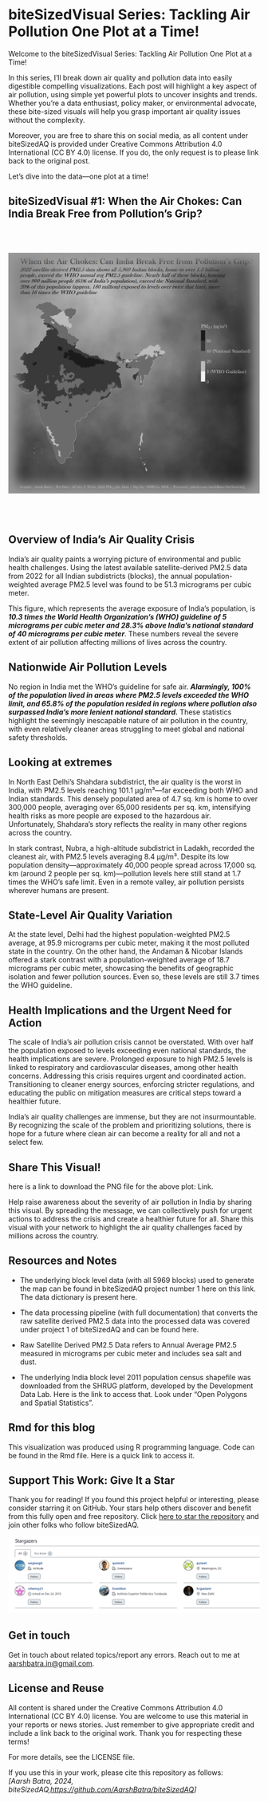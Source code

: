 
# biteSizedVisual Series: Tackling Air Pollution One Plot at a Time!

Welcome to the biteSizedVisual Series: Tackling Air Pollution One Plot
at a Time!

In this series, I’ll break down air quality and pollution data into
easily digestible compelling visualizations. Each post will highlight a
key aspect of air pollution, using simple yet powerful plots to uncover
insights and trends. Whether you’re a data enthusiast, policy maker, or
environmental advocate, these bite-sized visuals will help you grasp
important air quality issues without the complexity.

Moreover, you are free to share this on social media, as all content
under biteSizedAQ is provided under Creative Commons Attribution 4.0
International (CC BY 4.0) license. If you do, the only request is to
please link back to the original post.

Let’s dive into the data—one plot at a time!

## biteSizedVisual \#1: When the Air Chokes: Can India Break Free from Pollution’s Grip?

<br>

<br>

![](images/final.plot.png)

<br>

<br>

## **Overview of India’s Air Quality Crisis**

India’s air quality paints a worrying picture of environmental and
public health challenges. Using the latest available satellite-derived
PM2.5 data from 2022 for all Indian subdistricts (blocks), the annual
population-weighted average PM2.5 level was found to be 51.3 micrograms
per cubic meter.

This figure, which represents the average exposure of India’s
population, is ***10.3 times the World Health Organization’s (WHO)
guideline of 5 micrograms per cubic meter and 28.3% above India’s
national standard of 40 micrograms per cubic meter***. These numbers
reveal the severe extent of air pollution affecting millions of lives
across the country.

## **Nationwide Air Pollution Levels**

No region in India met the WHO’s guideline for safe air. ***Alarmingly,
100% of the population lived in areas where PM2.5 levels exceeded the
WHO limit, and 65.8% of the population resided in regions where
pollution also surpassed India’s more lenient national standard.***
These statistics highlight the seemingly inescapable nature of air
pollution in the country, with even relatively cleaner areas struggling
to meet global and national safety thresholds.

## Looking at extremes

In North East Delhi’s Shahdara subdistrict, the air quality is the worst
in India, with PM2.5 levels reaching 101.1 µg/m³—far exceeding both WHO
and Indian standards. This densely populated area of 4.7 sq. km is home
to over 300,000 people, averaging over 65,000 residents per sq. km,
intensifying health risks as more people are exposed to the hazardous
air. Unfortunately, Shahdara’s story reflects the reality in many other
regions across the country.

In stark contrast, Nubra, a high-altitude subdistrict in Ladakh,
recorded the cleanest air, with PM2.5 levels averaging 8.4 µg/m³.
Despite its low population density—approximately 40,000 people spread
across 17,000 sq. km (around 2 people per sq. km)—pollution levels here
still stand at 1.7 times the WHO’s safe limit. Even in a remote valley,
air pollution persists wherever humans are present.

## **State-Level Air Quality Variation**

At the state level, Delhi had the highest population-weighted PM2.5
average, at 95.9 micrograms per cubic meter, making it the most polluted
state in the country. On the other hand, the Andaman & Nicobar Islands
offered a stark contrast with a population-weighted average of 18.7
micrograms per cubic meter, showcasing the benefits of geographic
isolation and fewer pollution sources. Even so, these levels are still
3.7 times the WHO guideline.

## **Health Implications and the Urgent Need for Action**

The scale of India’s air pollution crisis cannot be overstated. With
over half the population exposed to levels exceeding even national
standards, the health implications are severe. Prolonged exposure to
high PM2.5 levels is linked to respiratory and cardiovascular diseases,
among other health concerns. Addressing this crisis requires urgent and
coordinated action. Transitioning to cleaner energy sources, enforcing
stricter regulations, and educating the public on mitigation measures
are critical steps toward a healthier future.

India’s air quality challenges are immense, but they are not
insurmountable. By recognizing the scale of the problem and prioritizing
solutions, there is hope for a future where clean air can become a
reality for all and not a select few.

## **Share This Visual!**

here is a link to download the PNG file for the above plot: Link.

Help raise awareness about the severity of air pollution in India by
sharing this visual. By spreading the message, we can collectively push
for urgent actions to address the crisis and create a healthier future
for all. Share this visual with your network to highlight the air
quality challenges faced by millions across the country.

## Resources and Notes

- The underlying block level data (with all 5969 blocks) used to
  generate the map can be found in biteSizedAQ project number 1 here on
  this link. The data dictionary is present here.

- The data processing pipeline (with full documentation) that converts
  the raw satellite derived PM2.5 data into the processed data was
  covered under project 1 of biteSizedAQ and can be found here.

- Raw Satellite Derived PM2.5 Data refers to Annual Average PM2.5
  measured in micrograms per cubic meter and includes sea salt and dust.

- The underlying India block level 2011 population census shapefile was
  downloaded from the SHRUG platform, developed by the Development Data
  Lab. Here is the link to access that. Look under “Open Polygons and
  Spatial Statistics”.

## Rmd for this blog

This visualization was produced using R programming language. Code can
be found in the Rmd file. Here is a quick link to access it.

## Support This Work: Give It a Star

Thank you for reading! If you found this project helpful or interesting,
please consider starring it on GitHub. Your stars help others discover
and benefit from this fully open and free repository. Click [here to
star the
repository](https://github.com/AarshBatra/biteSizedAQ/stargazers) and
join other folks who follow biteSizedAQ.

![](images/clipboard-1645959672.png)

## Get in touch

Get in touch about related topics/report any errors. Reach out to me at
<aarshbatra.in@gmail.com>.

## License and Reuse

All content is shared under the Creative Commons Attribution 4.0
International (CC BY 4.0) license. You are welcome to use this material
in your reports or news stories. Just remember to give appropriate
credit and include a link back to the original work. Thank you for
respecting these terms!

For more details, see the LICENSE file.

If you use this in your work, please cite this repository as follows:  
*\[Aarsh Batra, 2024,
biteSizedAQ,<https://github.com/AarshBatra/biteSizedAQ>\]*
